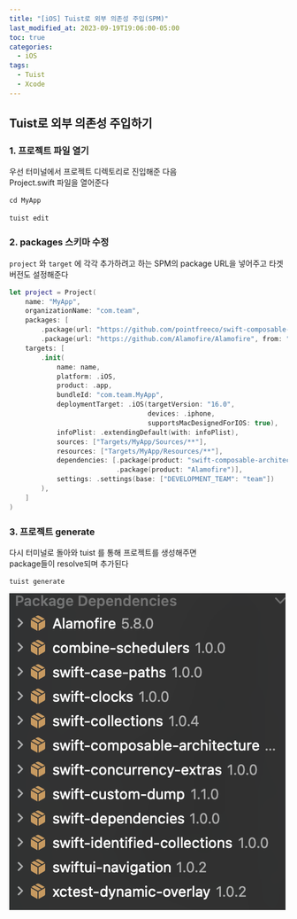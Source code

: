 ```yaml
---
title: "[iOS] Tuist로 외부 의존성 주입(SPM)"
last_modified_at: 2023-09-19T19:06:00-05:00
toc: true
categories:
  - iOS
tags:
  - Tuist
  - Xcode
---
```


## Tuist로 외부 의존성 주입하기

### 1. 프로젝트 파일 열기
우선 터미널에서 프로젝트 디렉토리로 진입해준 다음  
Project.swift 파일을 열어준다
```shell
cd MyApp  

tuist edit
```

### 2. packages 스키마 수정

`project` 와 `target` 에 각각 추가하려고 하는 SPM의 package URL을 넣어주고 타겟 버전도 설정해준다
```swift
let project = Project(
    name: "MyApp",
    organizationName: "com.team",
    packages: [
        .package(url: "https://github.com/pointfreeco/swift-composable-architecture.git", from: "1.2.0"),
        .package(url: "https://github.com/Alamofire/Alamofire", from: "5.8.0")],
    targets: [
        .init(
            name: name,
            platform: .iOS,
            product: .app,
            bundleId: "com.team.MyApp",
            deploymentTarget: .iOS(targetVersion: "16.0",
                                   devices: .iphone,
                                   supportsMacDesignedForIOS: true),
            infoPlist: .extendingDefault(with: infoPlist),
            sources: ["Targets/MyApp/Sources/**"],
            resources: ["Targets/MyApp/Resources/**"],
            dependencies: [.package(product: "swift-composable-architecture"),
                           .package(product: "Alamofire")],
            settings: .settings(base: ["DEVELOPMENT_TEAM": "team"])
        ),
    ]
)
```

### 3. 프로젝트 generate
다시 터미널로 돌아와 tuist 를 통해 프로젝트를 생성해주면  
package들이 resolve되며 추가된다
```shell
tuist generate
```
![TuistSPM](images/../../../images/iOS/Tuist_SPM.png)  


